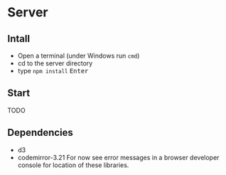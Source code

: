 Server
======

Intall
------
 - Open a terminal (under Windows run ```cmd```)
 - cd to the server directory
 - type ```npm install``` <kbd>Enter</kbd>

Start
-----
TODO

Dependencies
------------
 - d3
 - codemirror-3.21
For now see error messages in a browser developer console for location of these libraries.